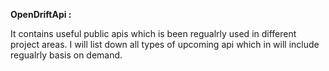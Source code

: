 <b>OpenDriftApi :</b><br>

It contains useful public apis which is been regualrly used in different project areas. I will list down all types of upcoming api which in will include regualrly basis on demand. 
